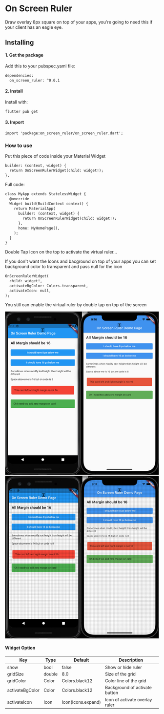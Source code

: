 # On Screen Ruler

Draw overlay 8px square on top of your apps, you're going to need this if your client has an eagle eye.

## Installing

#### 1. Get the package
   Add this to your pubspec.yaml file: 
```
dependencies:
  on_screen_ruler: ^0.0.1
```

#### 2. Install
Install with:
```
flutter pub get
```
#### 3. Import
```
import 'package:on_screen_ruler/on_screen_ruler.dart';
```

### How to use
Put this piece of code inside your Material Widget
```
builder: (context, widget) {
  return OnScreenRulerWidget(child: widget!);
},
```
Full code: 
```
class MyApp extends StatelessWidget {
  @override
  Widget build(BuildContext context) {
    return MaterialApp(
      builder: (context, widget) {
        return OnScreenRulerWidget(child: widget!);
      },
      home: MyHomePage(),
    );
  }
}
```
Double Tap Icon on the top to activate the virtual ruler... 

If you don't want the Icons and bacground on top of your apps you can set background color to transparent and pass null for the icon
```
OnScreenRulerWidget(
  child: widget!,
  activateBgColor: Colors.transparent,
  activateIcon: null,
);
```
You still can enable the virtual ruler by double tap on top of the screen

![image info](https://github.com/aldychris/on_screen_ruler/blob/master/screenshot/img1.png?raw=true)
![image info](https://github.com/aldychris/on_screen_ruler/blob/master/screenshot/img2.png?raw=true)

#### Widget Option
Key | Type | Default | Description
------------ | ------------- | ------------- | -------------
show | bool | false | Show or hide ruler
gridSize | double | 8.0 | Size of the grid
gridColor | Color | Colors.black12 | Color line of the grid
activateBgColor | Color | Colors.black12 | Background of activate button
activateIcon | Icon | Icon(Icons.expand) | Icon of activate overlay ruler
